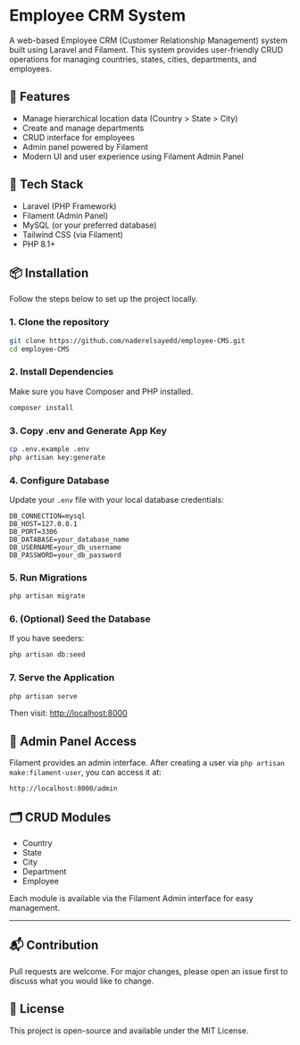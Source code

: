 
# Employee CRM System

A web-based Employee CRM (Customer Relationship Management) system built using Laravel and Filament. This system provides user-friendly CRUD operations for managing countries, states, cities, departments, and employees.

## 🧩 Features

- Manage hierarchical location data (Country > State > City)
- Create and manage departments
- CRUD interface for employees
- Admin panel powered by Filament
- Modern UI and user experience using Filament Admin Panel

## 🚀 Tech Stack

- Laravel (PHP Framework)
- Filament (Admin Panel)
- MySQL (or your preferred database)
- Tailwind CSS (via Filament)
- PHP 8.1+

## 📦 Installation

Follow the steps below to set up the project locally.

### 1. Clone the repository

```bash
git clone https://github.com/naderelsayedd/employee-CMS.git
cd employee-CMS
```

### 2. Install Dependencies

Make sure you have Composer and PHP installed.

```bash
composer install
```

### 3. Copy .env and Generate App Key

```bash
cp .env.example .env
php artisan key:generate
```

### 4. Configure Database

Update your `.env` file with your local database credentials:

```
DB_CONNECTION=mysql
DB_HOST=127.0.0.1
DB_PORT=3306
DB_DATABASE=your_database_name
DB_USERNAME=your_db_username
DB_PASSWORD=your_db_password
```

### 5. Run Migrations

```bash
php artisan migrate
```

### 6. (Optional) Seed the Database

If you have seeders:

```bash
php artisan db:seed
```

### 7. Serve the Application

```bash
php artisan serve
```

Then visit: [http://localhost:8000](http://localhost:8000)

## 🔐 Admin Panel Access

Filament provides an admin interface. After creating a user via `php artisan make:filament-user`, you can access it at:

```
http://localhost:8000/admin
```

## 🗂️ CRUD Modules

- Country
- State
- City
- Department
- Employee

Each module is available via the Filament Admin interface for easy management.

---

## 📬 Contribution

Pull requests are welcome. For major changes, please open an issue first to discuss what you would like to change.

## 📄 License

This project is open-source and available under the MIT License.
